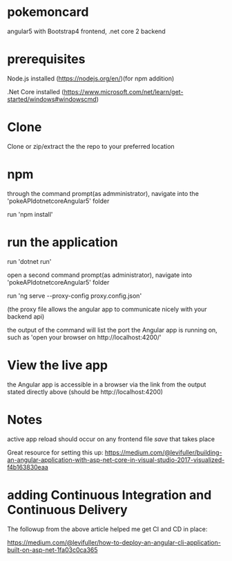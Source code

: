 # pokemoncard
angular5 with Bootstrap4 frontend, .net core 2 backend

# prerequisites
Node.js installed (https://nodejs.org/en/)(for npm addition)

.Net Core installed (https://www.microsoft.com/net/learn/get-started/windows#windowscmd)

# Clone
Clone or zip/extract the the repo to your preferred location

# npm
through the command prompt(as admministrator), navigate into the 'pokeAPIdotnetcoreAngular5' folder

run 'npm install'

# run the application
run 'dotnet run'

open a second command prompt(as administrator), navigate into 'pokeAPIdotnetcoreAngular5' folder

run 'ng serve --proxy-config proxy.config.json'

(the proxy file allows the angular app to communicate nicely with your backend api)

the output of the command will list the port the Angular app is running on, such as 'open your browser on http://localhost:4200/'

# View the live app
the Angular app is accessible in a browser via the link from the output stated directly above (should be http://localhost:4200)

# Notes
active app reload should occur on any frontend file *save* that takes place

Great resource for setting this up: https://medium.com/@levifuller/building-an-angular-application-with-asp-net-core-in-visual-studio-2017-visualized-f4b163830eaa


# adding Continuous Integration and Continuous Delivery

The followup from the above article helped me get CI and CD in place: 

https://medium.com/@levifuller/how-to-deploy-an-angular-cli-application-built-on-asp-net-1fa03c0ca365
